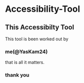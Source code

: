 # Accessibility-Tool

## This Accessibilty Tool 
This tool is been worked out by 
### me(@YasKam24)
that is all it matters.
### thank you


